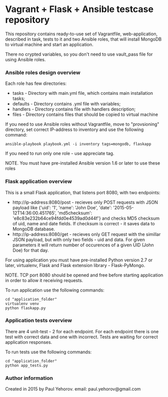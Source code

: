 <h1>Vagrant + Flask + Ansible testcase repository</h1>

This repository contains ready-to-use set of Vagrantfile, web-application, described in task, tests to it
and two Ansible roles, that will install MongoDB to virtual machine and start an application.

There no crypted variables, so you don't need to use vault_pass file for using Ansible roles.

<h3>Ansible roles design overview</h3>

Each role has few directories:
 - tasks - Directory with main.yml file, which contains main installation tasks;
 - defaults - Directory contains .yml file with variables;
 - handlers - Directory contains file with handlers description;
 - files - Directory contains files that should be copied to virtual machine

If you need to use Ansible roles without Vagrantfile, move to "provsioning"
directory, set correct IP-address to inventory and use the following command:

`ansible-playbook playbook.yml -i inventory tags=mongodb, flaskapp`

If you need to run only one role - use appreciate tag.

NOTE. You must have pre-installed Ansible version 1.6 or later to use these roles

<h3>Flask application overview</h3>

This is a small Flask application, that listens port 8080, with two endpoints:
 - http://ip-address:8080/post - recieves only POST requests with JSON payload like 
 {'uid': '1', 'name': 'John Doe', 'date': '2015-05-12T14:36:00.451765', 'md5checksum': 'e8c83e232b64ce94fdd0e4539ad0d44f'}
 and checks MD5 checksum of uid, name and date fields. If checksum is correct - it saves data to MongoDB database.
 - http://ip-address:8080/get - recieves only GET request with the simillar JSON payload, but with only two fields - uid
 and data. For given parameters it will return number of occurences of a given UID (John Doe) for that day.

For using application you must have pre-installed Python version 2.7 or later, virtualenv, Flask and
Flask extension library - Flask-PyMongo.

NOTE. TCP port 8080 should be opened and free before starting application in order to allow it receiving requests.

To run application use the following commands:
```
cd "application_folder" 
virtualenv venv
python flaskapp.py
```
<h3> Application tests overview</h3>

There are 4 unit-test - 2 for each endpoint. For each endpoint there is one test with correct data and one with incorrect.
Tests are waiting for correct application responses.

To run tests use the following commands:
```
cd "application_folder" 
python app_tests.py
```

<h3>Author information</h3>
Created in 2015 by Paul Yehorov. email: paul.yehorov@gmail.com
